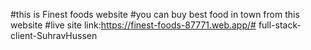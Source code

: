 #this is Finest foods website
#you can buy best food in town from this website
#live site link:https://finest-foods-87771.web.app/# full-stack-client-SuhravHussen
